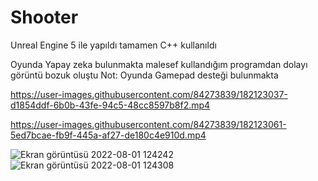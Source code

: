 # Shooter
Unreal Engine 5 ile yapıldı tamamen C++ kullanıldı

Oyunda Yapay zeka bulunmakta 
malesef kullandığım programdan dolayı görüntü bozuk oluştu 
Not: Oyunda Gamepad desteği bulunmakta


https://user-images.githubusercontent.com/84273839/182123037-d1854ddf-6b0b-43fe-94c5-48cc8597b8f2.mp4



https://user-images.githubusercontent.com/84273839/182123061-5ed7bcae-fb9f-445a-af27-de180c4e910d.mp4

![Ekran görüntüsü 2022-08-01 124242](https://user-images.githubusercontent.com/84273839/182123077-d862dcee-270d-4cee-8d9f-35553a571552.png)
![Ekran görüntüsü 2022-08-01 124308](https://user-images.githubusercontent.com/84273839/182123080-c74d9cd7-3379-4478-b732-6ddbe1a575cb.png)
